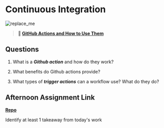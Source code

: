 # Continuous Integration

![replace_me](https://codeworks.blob.core.windows.net/public/assets/img/illustrations/placeholder.svg)

> **📖 [GitHub Actions and How to Use Them](https://codeworksacademy.com/fs-student-guide/resources/wk8-9/05-Github-Actions)**

## Questions

1. What is a ***Github action*** and how do they work?

2. What benefits do Github actions provide?

3. What types of ***trigger actions*** can a workflow use? What do they do?

## Afternoon Assignment Link

**[Repo](https://github.com/uwilledw/<ASSIGNMENT_REPO>)**

Identify at least 1 takeaway from today's work
